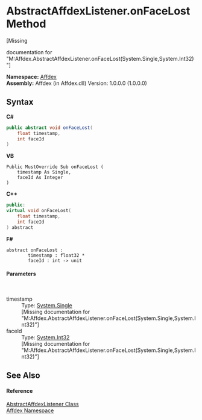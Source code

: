 # AbstractAffdexListener.onFaceLost Method 
 

\[Missing <summary> documentation for "M:Affdex.AbstractAffdexListener.onFaceLost(System.Single,System.Int32)"\]

**Namespace:**&nbsp;<a href="b8038333-b12e-8ea1-a2ce-74c8d611fa89">Affdex</a><br />**Assembly:**&nbsp;Affdex (in Affdex.dll) Version: 1.0.0.0 (1.0.0.0)

## Syntax

**C#**<br />
``` C#
public abstract void onFaceLost(
	float timestamp,
	int faceId
)
```

**VB**<br />
``` VB
Public MustOverride Sub onFaceLost ( 
	timestamp As Single,
	faceId As Integer
)
```

**C++**<br />
``` C++
public:
virtual void onFaceLost(
	float timestamp, 
	int faceId
) abstract
```

**F#**<br />
``` F#
abstract onFaceLost : 
        timestamp : float32 * 
        faceId : int -> unit 

```


#### Parameters
&nbsp;<dl><dt>timestamp</dt><dd>Type: <a href="http://msdn2.microsoft.com/en-us/library/3www918f" target="_blank">System.Single</a><br />\[Missing <param name="timestamp"/> documentation for "M:Affdex.AbstractAffdexListener.onFaceLost(System.Single,System.Int32)"\]</dd><dt>faceId</dt><dd>Type: <a href="http://msdn2.microsoft.com/en-us/library/td2s409d" target="_blank">System.Int32</a><br />\[Missing <param name="faceId"/> documentation for "M:Affdex.AbstractAffdexListener.onFaceLost(System.Single,System.Int32)"\]</dd></dl>

## See Also


#### Reference
<a href="ea929df2-5ee6-98f4-4f55-53be098b6a2d">AbstractAffdexListener Class</a><br /><a href="b8038333-b12e-8ea1-a2ce-74c8d611fa89">Affdex Namespace</a><br />